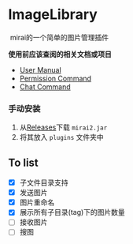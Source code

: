 # ImageLibrary

​	mirai的一个简单的图片管理插件

**使用前应该查阅的相关文档或项目**

* [User Manual](https://github.com/mamoe/mirai/blob/dev/docs/UserManual.md)
* [Permission Command](https://github.com/mamoe/mirai/blob/dev/mirai-console/docs/BuiltInCommands.md#permissioncommand)
* [Chat Command](https://github.com/project-mirai/chat-command)

### 手动安装

1. 从[Releases](https://github.com/banned2054/ImageLibrary/releases)下载 `mirai2.jar`
2. 将其放入 `plugins` 文件夹中

## To list

- [x] 子文件目录支持
- [x] 发送图片
- [x] 图片重命名
- [x] 展示所有子目录(tag)下的图片数量
- [ ] 接收图片
- [ ] 搜图